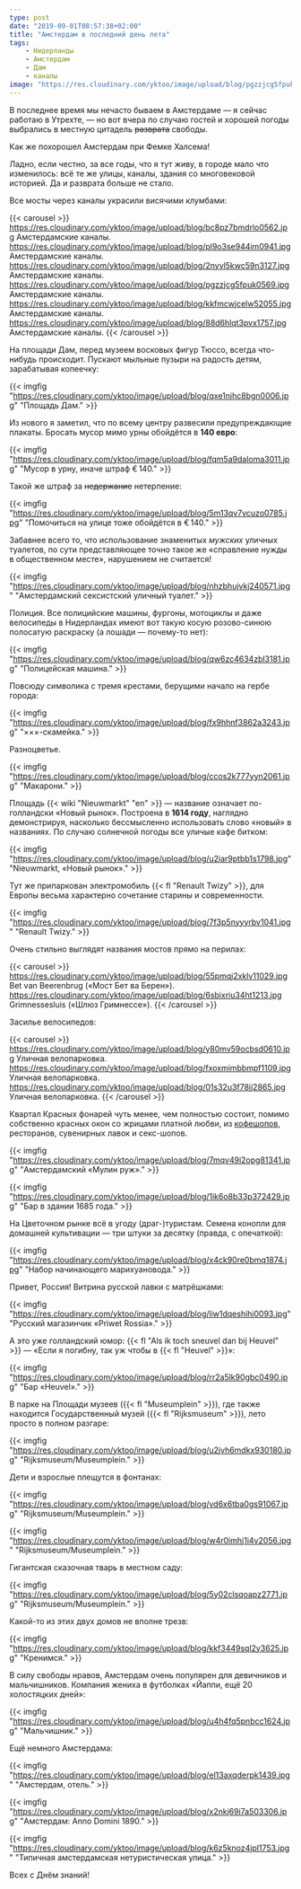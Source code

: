 ```yaml
---
type: post
date: "2019-09-01T08:57:38+02:00"
title: "Амстердам в последний день лета"
tags:
    - Нидерланды
    - Амстердам
    - Дам
    - каналы
image: "https://res.cloudinary.com/yktoo/image/upload/blog/pgzzjcg5fpuk0569.jpg"
---
```


В последнее время мы нечасто бываем в Амстердаме — я сейчас работаю в Утрехте, — но вот вчера по случаю гостей и хорошей погоды выбрались в местную цитадель ~~разврата~~ свободы.

Как же похорошел Амстердам при Фемке Халсема!

Ладно, если честно, за все годы, что я тут живу, в городе мало что изменилось: всё те же улицы, каналы, здания со многовековой историей. Да и разврата больше не стало.

<!--more-->

Все мосты через каналы украсили висячими клумбами:

{{< carousel >}}
    https://res.cloudinary.com/yktoo/image/upload/blog/bc8pz7bmdrlo0562.jpg Амстердамские каналы.
    https://res.cloudinary.com/yktoo/image/upload/blog/pl9o3se944im0941.jpg Амстердамские каналы.
    https://res.cloudinary.com/yktoo/image/upload/blog/2nyvl5kwc59n3127.jpg Амстердамские каналы.
    https://res.cloudinary.com/yktoo/image/upload/blog/pgzzjcg5fpuk0569.jpg Амстердамские каналы.
    https://res.cloudinary.com/yktoo/image/upload/blog/kkfmcwjcelw52055.jpg Амстердамские каналы.
    https://res.cloudinary.com/yktoo/image/upload/blog/88d6hlqt3pvx1757.jpg Амстердамские каналы.
{{< /carousel >}}

На площади Дам, перед музеем восковых фигур Тюссо, всегда что-нибудь происходит. Пускают мыльные пузыри на радость детям, зарабатывая копеечку:

{{< imgfig "https://res.cloudinary.com/yktoo/image/upload/blog/qxe1njhc8bgn0006.jpg" "Площадь Дам." >}}

Из нового я заметил, что по всему центру развесили предупреждающие плакаты. Бросать мусор мимо урны обойдётся в **140 евро**:

{{< imgfig "https://res.cloudinary.com/yktoo/image/upload/blog/fqm5a9daloma3011.jpg" "Мусор в урну, иначе штраф € 140." >}}

Такой же штраф за ~~недержание~~ нетерпение:

{{< imgfig "https://res.cloudinary.com/yktoo/image/upload/blog/5m13qv7vcuzo0785.jpg" "Помочиться на улице тоже обойдётся в € 140." >}}

Забавнее всего то, что использование знаменитых *мужских* уличных туалетов, по сути представляющее точно такое же «справление нужды в общественном месте», нарушением не считается!

{{< imgfig "https://res.cloudinary.com/yktoo/image/upload/blog/nhzbhujvkj240571.jpg" "Амстердамский сексистский уличный туалет." >}}

Полиция. Все полицийские машины, фургоны, мотоциклы и даже велосипеды в Нидерландах имеют вот такую косую розово-синюю полосатую раскраску (а лошади — почему-то нет):

{{< imgfig "https://res.cloudinary.com/yktoo/image/upload/blog/qw6zc4634zbl3181.jpg" "Полицейская машина." >}}

Повсюду символика с тремя крестами, берущими начало на гербе города:

{{< imgfig "https://res.cloudinary.com/yktoo/image/upload/blog/fx9hhnf3862a3243.jpg" "×××-скамейка." >}}

Разноцветье.

{{< imgfig "https://res.cloudinary.com/yktoo/image/upload/blog/ccos2k777yyn2061.jpg" "Макарони." >}}

Площадь {{< wiki "Nieuwmarkt" "en" >}} — название означает по-голландски «Новый рынок». Построена в **1614 году**, наглядно демонстрируя, насколько бессмысленно использовать слово «новый» в названиях. По случаю солнечной погоды все уличые кафе битком:

{{< imgfig "https://res.cloudinary.com/yktoo/image/upload/blog/u2iar9ptbb1s1798.jpg" "Nieuwmarkt, «Новый рынок»." >}}

Тут же припаркован электромобиль {{< fl "Renault Twizy" >}}, для Европы весьма характерно сочетание старины и современности.

{{< imgfig "https://res.cloudinary.com/yktoo/image/upload/blog/7f3p5nyyyrbv1041.jpg" "Renault Twizy." >}}

Очень стильно выглядят названия мостов прямо на перилах:

{{< carousel >}}
    https://res.cloudinary.com/yktoo/image/upload/blog/55pmqj2xklv11029.jpg Bet van Beerenbrug («Мост Бет ва Берен»).
    https://res.cloudinary.com/yktoo/image/upload/blog/6sbixriu34ht1213.jpg Grimnessesluis («Шлюз Гримнессе»).
{{< /carousel >}}

Засилье велосипедов:

{{< carousel >}}
    https://res.cloudinary.com/yktoo/image/upload/blog/y80mv59ocbsd0610.jpg Уличная велопарковка.
    https://res.cloudinary.com/yktoo/image/upload/blog/fxoxmimbbmpf1109.jpg Уличная велопарковка.
    https://res.cloudinary.com/yktoo/image/upload/blog/01s32u3f78ij2865.jpg Уличная велопарковка.
{{< /carousel >}}

Квартал Красных фонарей чуть менее, чем полностью состоит, помимо собственно красных окон со жрицами платной любви, из [кофешопов](0362), ресторанов, сувенирных лавок и секс-шопов.

{{< imgfig "https://res.cloudinary.com/yktoo/image/upload/blog/7mqv49i2opg81341.jpg" "Амстердамский «Мулин руж»." >}}

{{< imgfig "https://res.cloudinary.com/yktoo/image/upload/blog/1ik6o8b33p372429.jpg" "Бар в здании 1685 года." >}}

На Цветочном рынке всё в угоду (драг-)туристам. Семена конопли для домашней культивации — три штуки за десятку (правда, с опечаткой):

{{< imgfig "https://res.cloudinary.com/yktoo/image/upload/blog/x4ck90re0bmq1874.jpg" "Набор начинающего марихуановода." >}}

Привет, Россия! Витрина русской лавки с матрёшками:

{{< imgfig "https://res.cloudinary.com/yktoo/image/upload/blog/liw1dqeshihi0093.jpg" "Русский магазинчик «Priwet Rossia»." >}}

А это уже голландский юмор: {{< fl "Als ik toch sneuvel dan bij Heuvel" >}} — «Если я погибну, так уж чтобы в {{< fl "Heuvel" >}}»:

{{< imgfig "https://res.cloudinary.com/yktoo/image/upload/blog/rr2a5lk90gbc0490.jpg" "Бар «Heuvel»." >}}

В парке на Площади музеев ({{< fl "Museumplein" >}}), где также находится Государственный музей ({{< fl "Rijksmuseum" >}}), лето просто в полном разгаре:

{{< imgfig "https://res.cloudinary.com/yktoo/image/upload/blog/u2jvh6mdkx930180.jpg" "Rijksmuseum/Museumplein." >}}

Дети и взрослые плещутся в фонтанах:

{{< imgfig "https://res.cloudinary.com/yktoo/image/upload/blog/vd6x6tba0gs91067.jpg" "Rijksmuseum/Museumplein." >}}

{{< imgfig "https://res.cloudinary.com/yktoo/image/upload/blog/w4r0imhj1i4v2056.jpg" "Rijksmuseum/Museumplein." >}}

Гигантская сказочная тварь в местном саду:

{{< imgfig "https://res.cloudinary.com/yktoo/image/upload/blog/5y02clsqoapz2771.jpg" "Rijksmuseum/Museumplein." >}}

Какой-то из этих двух домов не вполне трезв:

{{< imgfig "https://res.cloudinary.com/yktoo/image/upload/blog/kkf3449sql2y3625.jpg" "Кренимся." >}}

В силу свободы нравов, Амстердам очень популярен для девичников и мальчишников. Компания жениха в футболках «Йаппи, ещё 20 холостяцких дней»:

{{< imgfig "https://res.cloudinary.com/yktoo/image/upload/blog/u4h4fq5pnbcc1624.jpg" "Мальчишник." >}}

Ещё немного Амстердама:

{{< imgfig "https://res.cloudinary.com/yktoo/image/upload/blog/el13axqderpk1439.jpg" "Амстердам, отель." >}}

{{< imgfig "https://res.cloudinary.com/yktoo/image/upload/blog/x2nkj69i7a503306.jpg" "Амстердам: Anno Domini 1890." >}}

{{< imgfig "https://res.cloudinary.com/yktoo/image/upload/blog/k6z5knoz4jpl1753.jpg" "Типичная амстердамская нетуристическая улица." >}}

Всех с Днём знаний!
